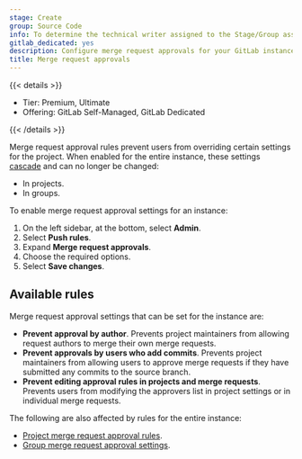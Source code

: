```yaml
---
stage: Create
group: Source Code
info: To determine the technical writer assigned to the Stage/Group associated with this page, see https://handbook.gitlab.com/handbook/product/ux/technical-writing/#assignments
gitlab_dedicated: yes
description: Configure merge request approvals for your GitLab instance.
title: Merge request approvals
---
```


{{< details >}}

- Tier: Premium, Ultimate
- Offering: GitLab Self-Managed, GitLab Dedicated

{{< /details >}}

Merge request approval rules prevent users from overriding certain settings for the project.
When enabled for the entire instance, these settings
[cascade](../user/project/merge_requests/approvals/settings.md#cascade-settings-from-the-instance-or-top-level-group)
and can no longer be changed:

- In projects.
- In groups.

To enable merge request approval settings for an instance:

1. On the left sidebar, at the bottom, select **Admin**.
1. Select **Push rules**.
1. Expand **Merge request approvals**.
1. Choose the required options.
1. Select **Save changes**.

## Available rules

Merge request approval settings that can be set for the instance are:

- **Prevent approval by author**. Prevents project maintainers from allowing request authors to
  merge their own merge requests.
- **Prevent approvals by users who add commits**. Prevents project maintainers from allowing users
  to approve merge requests if they have submitted any commits to the source branch.
- **Prevent editing approval rules in projects and merge requests**. Prevents users from modifying
  the approvers list in project settings or in individual merge requests.

The following are also affected by rules for the entire instance:

- [Project merge request approval rules](../user/project/merge_requests/approvals/_index.md).
- [Group merge request approval settings](../user/group/manage.md#group-merge-request-approval-settings).
